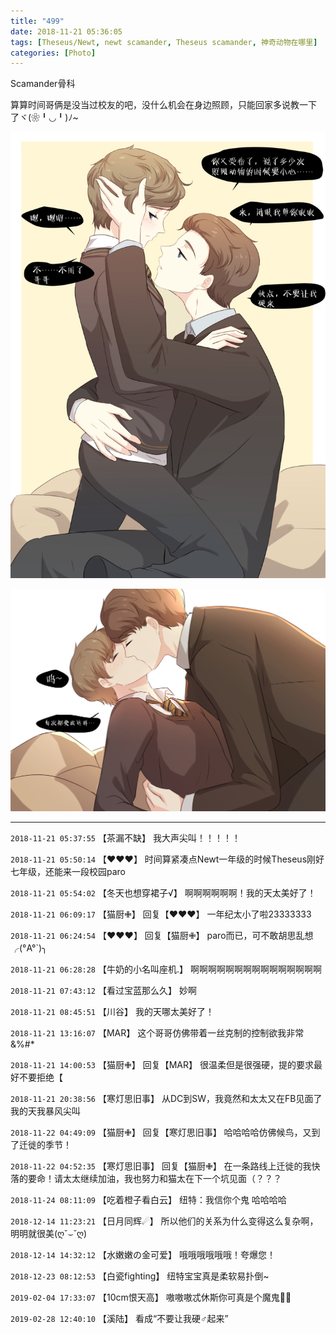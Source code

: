 ```yaml
---
title: "499"
date: 2018-11-21 05:36:05
tags: [Theseus/Newt, newt scamander, Theseus scamander, 神奇动物在哪里]
categories: [Photo]
---
```


<p>Scamander骨科<br /></p> 
<p>算算时间哥俩是没当过校友的吧，没什么机会在身边照顾，只能回家多说教一下了ヾ(❀╹◡╹)ﾉ~</p>

![](https://raw.githubusercontent.com/alicewish/meowchain247/master/img_cVZNdzJtQk9JV2U4QzJRMVkra3RoVVFUbXRsRUFzSVh0VUFhSnB5OTNTUFpNN3FJTkt2cExBPT0.jpg)

![](https://raw.githubusercontent.com/alicewish/meowchain247/master/img_cVZNdzJtQk9JV2U4QzJRMVkra3RoVngrQ09vK3locmswVUEyWTAwRVJNZ3JtNkQ5ZytzbW5RPT0.jpg)

---

`2018-11-21 05:37:55` 【茶漏不缺】 我大声尖叫！！！！！

`2018-11-21 05:50:14` 【♥♥♥】 时间算紧凑点Newt一年级的时候Theseus刚好七年级，还能来一段校园paro

`2018-11-21 05:54:02` 【冬天也想穿裙子√】 啊啊啊啊啊啊！我的天太美好了！

`2018-11-21 06:09:17` 【猫厨✙】 回复【♥♥♥】 一年纪太小了啦23333333

`2018-11-21 06:24:54` 【♥♥♥】 回复【猫厨✙】 paro而已，可不敢胡思乱想╭(°A°`)╮

`2018-11-21 06:28:28` 【牛奶的小名叫座机.】 啊啊啊啊啊啊啊啊啊啊啊啊啊啊啊

`2018-11-21 07:43:12` 【看过宝蓝那么久】 妙啊

`2018-11-21 08:45:51` 【川谷】 我的天哪太美好了！

`2018-11-21 13:16:07` 【MAR】 这个哥哥仿佛带着一丝克制的控制欲我非常&%#*

`2018-11-21 14:00:53` 【猫厨✙】 回复【MAR】 很温柔但是很强硬，提的要求最好不要拒绝【

`2018-11-21 20:38:56` 【寒灯思旧事】 从DC到SW，我竟然和太太又在FB见面了我的天我暴风尖叫

`2018-11-22 04:49:09` 【猫厨✙】 回复【寒灯思旧事】 哈哈哈哈仿佛候鸟，又到了迁徙的季节！

`2018-11-22 04:52:35` 【寒灯思旧事】 回复【猫厨✙】 在一条路线上迁徙的我快落的要命！请太太继续加油，我也努力和猫太在下一个坑见面（？？？

`2018-11-24 08:11:09` 【吃着橙子看白云】 纽特：我信你个鬼 哈哈哈哈

`2018-12-14 11:23:21` 【日月同辉☄】 所以他们的关系为什么变得这么复杂啊，明明就很美(ღ˘⌣˘ღ)

`2018-12-14 14:32:12` 【水嫩嫩の金可爱】 哦哦哦哦哦哦！夸爆您！

`2018-12-23 08:12:53` 【白瓷fighting】 纽特宝宝真是柔软易扑倒~

`2019-02-04 17:33:07` 【10cm恨天高】 嗷嗷嗷忒休斯你可真是个魔鬼🙂🙂

`2019-02-28 12:40:10` 【溪陆】 看成“不要让我硬♂起来”
